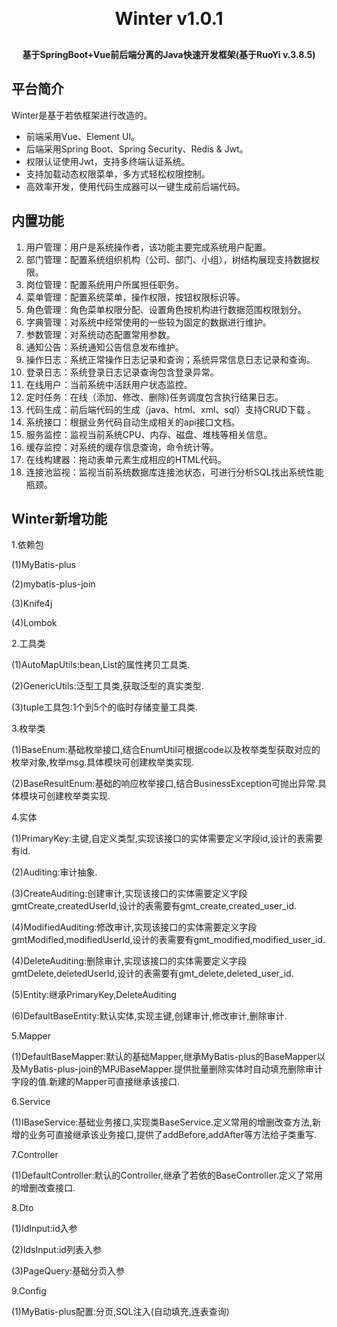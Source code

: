 

<h1 align="center" style="margin: 30px 0 30px; font-weight: bold;">Winter v1.0.1</h1>
<h4 align="center">基于SpringBoot+Vue前后端分离的Java快速开发框架(基于RuoYi v.3.8.5)</h4>



## 平台简介

Winter是基于若依框架进行改造的。

* 前端采用Vue、Element UI。
* 后端采用Spring Boot、Spring Security、Redis & Jwt。
* 权限认证使用Jwt，支持多终端认证系统。
* 支持加载动态权限菜单，多方式轻松权限控制。
* 高效率开发，使用代码生成器可以一键生成前后端代码。&nbsp;

## 内置功能

1.  用户管理：用户是系统操作者，该功能主要完成系统用户配置。
2.  部门管理：配置系统组织机构（公司、部门、小组），树结构展现支持数据权限。
3.  岗位管理：配置系统用户所属担任职务。
4.  菜单管理：配置系统菜单，操作权限，按钮权限标识等。
5.  角色管理：角色菜单权限分配、设置角色按机构进行数据范围权限划分。
6.  字典管理：对系统中经常使用的一些较为固定的数据进行维护。
7.  参数管理：对系统动态配置常用参数。
8.  通知公告：系统通知公告信息发布维护。
9.  操作日志：系统正常操作日志记录和查询；系统异常信息日志记录和查询。
10. 登录日志：系统登录日志记录查询包含登录异常。
11. 在线用户：当前系统中活跃用户状态监控。
12. 定时任务：在线（添加、修改、删除)任务调度包含执行结果日志。
13. 代码生成：前后端代码的生成（java、html、xml、sql）支持CRUD下载 。
14. 系统接口：根据业务代码自动生成相关的api接口文档。
15. 服务监控：监视当前系统CPU、内存、磁盘、堆栈等相关信息。
16. 缓存监控：对系统的缓存信息查询，命令统计等。
17. 在线构建器：拖动表单元素生成相应的HTML代码。
18. 连接池监视：监视当前系统数据库连接池状态，可进行分析SQL找出系统性能瓶颈。

## Winter新增功能

1.依赖包

(1)MyBatis-plus

(2)mybatis-plus-join

(3)Knife4j

(4)Lombok

2.工具类

(1)AutoMapUtils:bean,List的属性拷贝工具类.

(2)GenericUtils:泛型工具类,获取泛型的真实类型.

(3)tuple工具包:1个到5个的临时存储变量工具类.

3.枚举类

(1)BaseEnum:基础枚举接口,结合EnumUtil可根据code以及枚举类型获取对应的枚举对象,枚举msg.具体模块可创建枚举类实现.

(2)BaseResultEnum:基础的响应枚举接口,结合BusinessException可抛出异常.具体模块可创建枚举类实现.

4.实体

(1)PrimaryKey:主键,自定义类型,实现该接口的实体需要定义字段id,设计的表需要有id.

(2)Auditing:审计抽象.

(3)CreateAuditing:创建审计,实现该接口的实体需要定义字段gmtCreate,createdUserId,设计的表需要有gmt_create,created_user_id.

(4)ModifiedAuditing:修改审计,实现该接口的实体需要定义字段gmtModified,modifiedUserId,设计的表需要有gmt_modified,modified_user_id.

(4)DeleteAuditing:删除审计,实现该接口的实体需要定义字段gmtDelete,deletedUserId,设计的表需要有gmt_delete,deleted_user_id.

(5)Entity:继承PrimaryKey,DeleteAuditing

(6)DefaultBaseEntity:默认实体,实现主键,创建审计,修改审计,删除审计.

5.Mapper

(1)DefaultBaseMapper:默认的基础Mapper,继承MyBatis-plus的BaseMapper以及MyBatis-plus-join的MPJBaseMapper.提供批量删除实体时自动填充删除审计字段的值.新建的Mapper可直接继承该接口.

6.Service

(1)IBaseService:基础业务接口,实现类BaseService.定义常用的增删改查方法,新增的业务可直接继承该业务接口,提供了addBefore,addAfter等方法给子类重写.

7.Controller

(1)DefaultController:默认的Controller,继承了若依的BaseController.定义了常用的增删改查接口.

8.Dto

(1)IdInput:id入参

(2)IdsInput:id列表入参

(3)PageQuery:基础分页入参

9.Config

(1)MyBatis-plus配置:分页,SQL注入(自动填充,连表查询)
